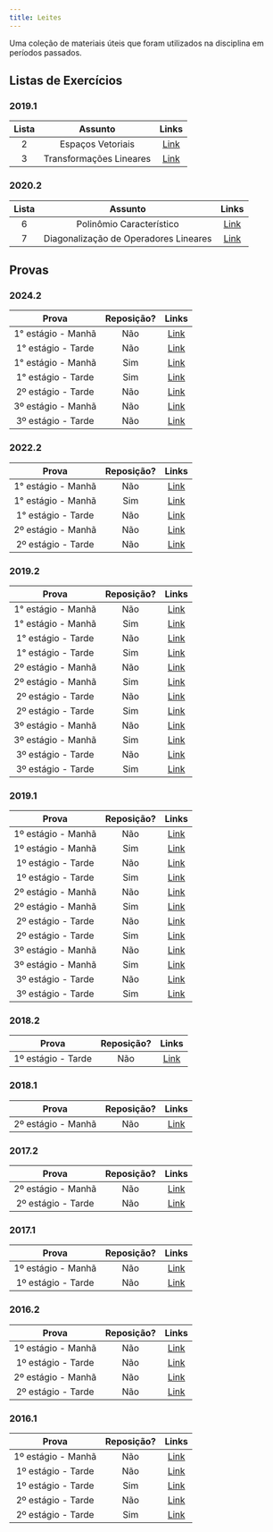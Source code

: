```yaml
---
title: Leites
---
```


Uma coleção de materiais úteis que foram utilizados na disciplina em períodos passados.

## Listas de Exercícios

### 2019.1
**Lista** | **Assunto** | **Links**  |
:---: | :---:| :---: |
2 | Espaços Vetoriais | [Link](https://drive.google.com/open?id=1oA6-1_JVObauZyw7b8fNfzis7DvfZ3jU) |
3 | Transformações Lineares | [Link](https://drive.google.com/open?id=10WvB50Y_U0X4zDUczofdFrWcVKphq5yP) |

### 2020.2
**Lista** | **Assunto** | **Links** |
:---: | :---: | :---: |
6 | Polinômio Característico | [Link](https://www.ime.unicamp.br/~marcia/AlgebraLinear/Arquivos%20PDF/exemplos_polinomio.pdf)
7 | Diagonalização de Operadores Lineares | [Link](https://www.ime.unicamp.br/~marcia/AlgebraLinear/Arquivos%20PDF/exemplos_diagonalizacao.pdf)

## Provas

### 2024.2
**Prova** | **Reposição?** | **Links**  |
:---: | :---:| :---: |
1° estágio - Manhã | Não | [Link](https://drive.google.com/file/d/1I2ZIp-LznuwyipKkXteq0SRwW69lw_PC/view) |
1° estágio - Tarde | Não | [Link](https://drive.google.com/file/d/1n_u-R-CQ_wcxLtul_IXPhfI3Om2lUdVB/view) |
1° estágio - Manhã | Sim | [Link](https://drive.google.com/file/d/1XzWp2b_e7qOVgoZ8trGxdFrVNlwXa0jy/view) |
1° estágio - Tarde | Sim | [Link](https://drive.google.com/file/d/1ze7GWg9qigsv_dLTDcMZg8FN-Cgi9OAH/view) |
2º estágio - Tarde | Não | [Link](https://drive.google.com/file/d/1t4Mo2l08K96dzRjlx7JU8bnOIlFu55AL/view) |
3º estágio - Manhã | Não | [Link](https://drive.google.com/file/d/19WD4hTRbcauaVewdJlPGsWBZ0bkFQaO0/view) |
3º estágio - Tarde | Não | [Link](https://drive.google.com/file/d/1lGTsBYcfENsixh_A2It0pkhBhC05WeQW/view) |

### 2022.2
**Prova** | **Reposição?** | **Links**  |
:---: | :---:| :---: |
1° estágio - Manhã | Não | [Link](https://drive.google.com/file/d/1Rc0pM4_6xq0OzJFFTsg5zAHOtQBM-Qv2/view?usp=drive_link) |
1° estágio - Manhã | Sim | [Link](https://drive.google.com/file/d/1pLF1HstHasqlF3OpIdgmGjTPVguIIAH-/view?usp=drive_link) |
1° estágio - Tarde | Não | [Link](https://drive.google.com/file/d/1FOShjrbcFmhgcwU7mGX8oS_q_dpM4swW/view?usp=drive_link) |
2º estágio - Manhã | Não | [Link](https://drive.google.com/file/d/1FGn8GCapiyNOQd5xO-ANVIr_tfXh0X9s/view?usp=drive_link) |
2º estágio - Tarde | Não | [Link](https://drive.google.com/file/d/1PeM0j75ETBKY3I8ucrCp1xNy_mCPiFe_/view?usp=drive_link) |

### 2019.2
**Prova** | **Reposição?** | **Links**  |
:---: | :---:| :---: |
1° estágio - Manhã | Não | [Link](https://drive.google.com/open?id=1V4SKswum3Wwd-ZsTZjXPxj5ld3dGHkns) |
1° estágio - Manhã | Sim | [Link](https://drive.google.com/open?id=1MjQtAf5WpzAXMqbTrIvDCVlXpOjB7Zod) |
1° estágio - Tarde | Não | [Link](https://drive.google.com/open?id=1P08UDr4rbh3K3bGjVDaF4VmyGhVkhdwF) |
1° estágio - Tarde | Sim | [Link](https://drive.google.com/open?id=1n8ZyO5GKt4xpBwo3LSl3R109-altPFtg) |
2º estágio - Manhã | Não | [Link](https://drive.google.com/file/d/1Jae6p1VtFfdkOv8-wNVA_UsbrHoCo3IJ/view?usp=sharing) |
2º estágio - Manhã | Sim | [Link](https://drive.google.com/open?id=1Lk5jrDe8PUIonodR289A7w2KMKknBnwY) |
2º estágio - Tarde | Não | [Link](https://drive.google.com/open?id=1qO8sQM2XCRskFRT7ElmkI3IgZPhmv5DT) |
2º estágio - Tarde | Sim | [Link](https://drive.google.com/open?id=1fHvRywu4h3YzRMuHagsIBsrTsZ5Z-an1) |
3º estágio - Manhã | Não | [Link](https://drive.google.com/open?id=159GA-5rlerxoVdCG6wLa-AIErp0GfcRN) |
3º estágio - Manhã | Sim | [Link](https://drive.google.com/open?id=17dkeX2VEZ5LmTy6DIuYhgfW8oaXCFiuy) |
3º estágio - Tarde | Não | [Link](https://drive.google.com/open?id=1g7sS-Euh_xQDsggSlP_Wk2vSrRP9-78U) |
3º estágio - Tarde | Sim | [Link](https://drive.google.com/open?id=1WiGQ1MEvYaPo81C8AW_Fsj9WZXTZIWb2) |

### 2019.1
**Prova** | **Reposição?** | **Links**  |
:---: | :---:| :---: |
1º estágio - Manhã | Não | [Link](https://drive.google.com/open?id=1l0Zo88ZlfLRhoLInbcEBYSq9Avw1dWtm) |
1º estágio - Manhã | Sim | [Link](https://drive.google.com/open?id=1lf7HBpuBoRL925tOU0R01MXTlTe19yOk) |
1º estágio - Tarde | Não | [Link](https://drive.google.com/open?id=1oMYHoBmOBvhLDEfLQ9qccbcFr9L419fi) |
1º estágio - Tarde | Sim | [Link](https://drive.google.com/open?id=1KMH-usIptDZcOBG5DJ5O2EHVv7WNjlc1) |
2º estágio - Manhã | Não | [Link](https://drive.google.com/open?id=15RWx-b_EG5yZBB4Iq6JKQ9LUirCP6HN4) |
2º estágio - Manhã | Sim | [Link](https://drive.google.com/open?id=1imilQ-DSXNHgjVVbzLG_QiDY9BbKFgkx) |
2º estágio - Tarde | Não | [Link](https://drive.google.com/open?id=1F9hCWEDJkCrj10hfKceVUsoDJQ_TS0-D) |
2º estágio - Tarde | Sim | [Link](https://drive.google.com/open?id=1gnV3-dzAU89pX99QZEH1htoUtl_TtHAS) |
3º estágio - Manhã | Não | [Link](https://drive.google.com/open?id=1BWIccVUFvF8pbKpjkrr0vVr98X5ii0DW) |
3º estágio - Manhã | Sim | [Link](https://drive.google.com/open?id=1456_Fh-fz7VV0J0Hau-8TuKeiYUHCHPv) |
3º estágio - Tarde | Não | [Link](https://drive.google.com/open?id=1BagYR4ScxOpFtxxJrZ6KCwS86TfbHMeC) |
3º estágio - Tarde | Sim | [Link](https://drive.google.com/open?id=1aY93znpNDm_57lppuA1-CQJ-qqAHmoTA) |

### 2018.2
**Prova** | **Reposição?** | **Links**  |
:---: | :---:| :---: |
1º estágio - Tarde | Não | [Link](https://drive.google.com/open?id=1XeLvrptUPM2oEM8SvfMo2HKUXnRRKjyw) |

### 2018.1
**Prova** | **Reposição?** | **Links**  |
:---: | :---:| :---: |
2º estágio - Manhã| Não | [Link](https://drive.google.com/open?id=1fCNA_vSNVK7_1BDeZw9ScThN92JpR1Zp) |

### 2017.2
**Prova** | **Reposição?** | **Links**  |
:---: | :---:| :---: |
2º estágio - Manhã| Não | [Link](https://drive.google.com/open?id=1uZH0fQ-nrlg4resGqZi3tKYExnWqLkWq) |
2º estágio - Tarde| Não | [Link](https://drive.google.com/open?id=1P0soFbgnsbdY69fj_zpaT6AFn2pzGsBr) |

### 2017.1
**Prova** | **Reposição?** | **Links**  |
:---: | :---:| :---: |
1º estágio - Manhã | Não |[Link](https://drive.google.com/open?id=18kgKzodv_bZ45fNoB-qbeqfH3M0V6QXb) |
1º estágio - Tarde | Não | [Link](https://drive.google.com/file/d/1ILjolq9h_PsdtOXpBBZcEHaIvHc9nqsb/view) |

### 2016.2
**Prova** | **Reposição?** | **Links**  |
:---: | :---:| :---: |
1º estágio - Manhã | Não |[Link](https://drive.google.com/open?id=16xZBngtOCnwslz3JFjGXNPrYu93iOV2w) |
1º estágio - Tarde | Não | [Link](https://drive.google.com/open?id=1iu_uC6FtCQ-3LZZkeJQw3KebdQ3rNszO) |
2º estágio - Manhã | Não |[Link](https://drive.google.com/open?id=1bX_EWuGO-PoUwVQmIEHzdZByY8CmeWwr) |
2º estágio - Tarde | Não | [Link](https://drive.google.com/file/d/1KzhnU93G1g3AjQ87HHlDX1x9uQKPS-FN/view) |

### 2016.1
**Prova** | **Reposição?** | **Links**  |
:---: | :---:| :---: |
1º estágio - Manhã | Não |[Link](https://drive.google.com/open?id=16Wk_PPocsvcUCsDEHsjv6TaylchMy2oK) |
1º estágio - Tarde | Não | [Link](https://drive.google.com/open?id=1JceEFwiEGVe8L110eAYs3PqocuzYpy2R) |
1º estágio - Tarde | Sim | [Link](https://drive.google.com/open?id=1tkRqmCN80XUYsZmXlKw7VivtC6z6Yudd) |
2º estágio - Tarde | Não | [Link](https://drive.google.com/open?id=1ztmdVCj7jAeYIh94l0edcccsTZosnXJV) |
2º estágio - Tarde | Sim | [Link](https://drive.google.com/file/d/1W4t3FCSelWFFYQHBQWhkG5hPHjAUIIkO/view) |
